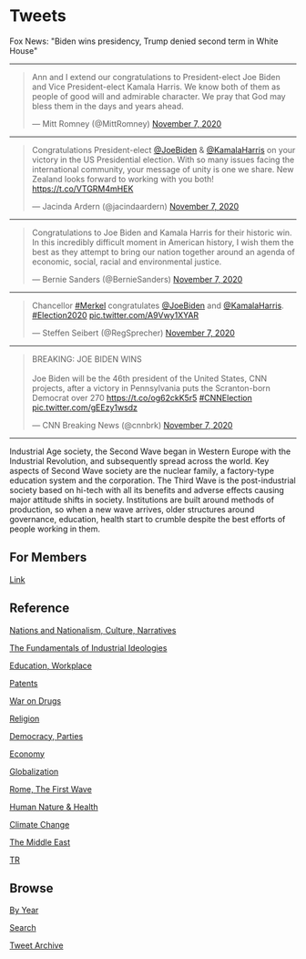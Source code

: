 # Tweets

Fox News: "Biden wins presidency, Trump denied second term in White
House"

---

<blockquote class="twitter-tweet"><p lang="en" dir="ltr">Ann and I extend our congratulations to President-elect Joe Biden and Vice President-elect Kamala Harris. We know both of them as people of good will and admirable character. We pray that God may bless them in the days and years ahead.</p>&mdash; Mitt Romney (@MittRomney) <a href="https://twitter.com/MittRomney/status/1325142815354064896?ref_src=twsrc%5Etfw">November 7, 2020</a></blockquote> <script async src="https://platform.twitter.com/widgets.js" charset="utf-8"></script>

---

<blockquote class="twitter-tweet"><p lang="en" dir="ltr">Congratulations President-elect <a href="https://twitter.com/JoeBiden?ref_src=twsrc%5Etfw">@JoeBiden</a> &amp; <a href="https://twitter.com/KamalaHarris?ref_src=twsrc%5Etfw">@KamalaHarris</a> on your victory in the US Presidential election. With so many issues facing the international community, your message of unity is one we share. New Zealand looks forward to working with you both! <a href="https://t.co/VTGRM4mHEK">https://t.co/VTGRM4mHEK</a></p>&mdash; Jacinda Ardern (@jacindaardern) <a href="https://twitter.com/jacindaardern/status/1325154006549721088?ref_src=twsrc%5Etfw">November 7, 2020</a></blockquote> <script async src="https://platform.twitter.com/widgets.js" charset="utf-8"></script>

---

<blockquote class="twitter-tweet"><p lang="en" dir="ltr">Congratulations to Joe Biden and Kamala Harris for their historic win. In this incredibly difficult moment in American history, I wish them the best as they attempt to bring our nation together around an agenda of economic, social, racial and environmental justice.</p>&mdash; Bernie Sanders (@BernieSanders) <a href="https://twitter.com/BernieSanders/status/1325149140309913600?ref_src=twsrc%5Etfw">November 7, 2020</a></blockquote> <script async src="https://platform.twitter.com/widgets.js" charset="utf-8"></script>

---

<blockquote class="twitter-tweet"><p lang="en" dir="ltr">Chancellor <a href="https://twitter.com/hashtag/Merkel?src=hash&amp;ref_src=twsrc%5Etfw">#Merkel</a> congratulates <a href="https://twitter.com/JoeBiden?ref_src=twsrc%5Etfw">@JoeBiden</a> and <a href="https://twitter.com/KamalaHarris?ref_src=twsrc%5Etfw">@KamalaHarris</a>. <a href="https://twitter.com/hashtag/Election2020?src=hash&amp;ref_src=twsrc%5Etfw">#Election2020</a> <a href="https://t.co/A9Vwy1XYAR">pic.twitter.com/A9Vwy1XYAR</a></p>&mdash; Steffen Seibert (@RegSprecher) <a href="https://twitter.com/RegSprecher/status/1325146066820403200?ref_src=twsrc%5Etfw">November 7, 2020</a></blockquote> <script async src="https://platform.twitter.com/widgets.js" charset="utf-8"></script>

---

<blockquote class="twitter-tweet"><p lang="en" dir="ltr">BREAKING: JOE BIDEN WINS<br><br>Joe Biden will be the 46th president of the United States, CNN projects, after a victory in Pennsylvania puts the Scranton-born Democrat over 270 <a href="https://t.co/og62ckK5r5">https://t.co/og62ckK5r5</a> <a href="https://twitter.com/hashtag/CNNElection?src=hash&amp;ref_src=twsrc%5Etfw">#CNNElection</a> <a href="https://t.co/gEEzy1wsdz">pic.twitter.com/gEEzy1wsdz</a></p>&mdash; CNN Breaking News (@cnnbrk) <a href="https://twitter.com/cnnbrk/status/1325114035063435272?ref_src=twsrc%5Etfw">November 7, 2020</a></blockquote> <script async src="https://platform.twitter.com/widgets.js" charset="utf-8"></script>

---

Industrial Age society, the Second Wave began in Western Europe with
the Industrial Revolution, and subsequently spread across the
world. Key aspects of Second Wave society are the nuclear family, a
factory-type education system and the corporation. The Third Wave is
the post-industrial society based on hi-tech with all its benefits and
adverse effects causing major attitude shifts in society. Institutions
are built around methods of production, so when a new wave arrives,
older structures around governance, education, health start to crumble
despite the best efforts of people working in them.

## For Members

[Link](https://thirdwave-members.herokuapp.com)

## Reference

[Nations and Nationalism, Culture, Narratives](/2013/02/nations-and-nationalism.md)

[The Fundamentals of Industrial Ideologies](/2011/04/fundamentals-of-industrial-ideologies.md)

[Education, Workplace](2017/09/education-workplace.md)

[Patents](/2018/09/patents.md)

[War on Drugs](/2019/11/war-on-drugs.md)

[Religion](/2015/04/god-religion.md)

[Democracy, Parties](/2016/11/democracy.md)

[Economy](/2018/05/economy.md)

[Globalization](/2018/09/globalization.md)

[Rome, The First Wave](/2017/12/rome.md)

[Human Nature & Health](/2020/07/human-nature.md)

[Climate Change](/2018/12/climate.md)

[The Middle East](/2019/07/middleeast.md)

[TR](../tr)

## Browse

[By Year](years.md)

[Search](search.html)

[Tweet Archive](/tweets/README.md)



